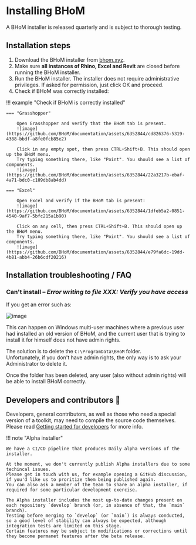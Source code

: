 # Installing BHoM

A BHoM installer is released quarterly and is subject to thorough testing.

## Installation steps
1. Download the BHoM installer from [bhom.xyz](https://bhom.xyz/).
2. Make sure **all instances of Rhino, Excel and Revit** are closed before running the BHoM installer.
3. Run the BHoM installer. The installer does not require administrative privileges. If asked for permission, just click OK and proceed.
4. Check if BHoM was correctly installed:

!!! example "Check if BHoM is correctly installed"

    === "Grasshopper"
     
        Open Grasshopper and verify that the BHoM tab is present.  
        ![image](https://github.com/BHoM/documentation/assets/6352844/cd826376-5319-4388-bbdf-a8fe0fcb85e2)
    
        Click in any empty spot, then press CTRL+Shift+B. This should open up the BHoM menu.  
        Try typing something there, like "Point". You should see a list of components.  
        ![image](https://github.com/BHoM/documentation/assets/6352844/22a3217b-ebaf-4a71-bdc0-c109db8ab4dd)

    === "Excel"

        Open Excel and verify if the BHoM tab is present:
        ![image](https://github.com/BHoM/documentation/assets/6352844/1dfeb5a2-0851-4540-9af7-5bfc215a1b90)

        Click on any cell, then press CTRL+Shift+B. This should open up the BHoM menu.  
        Try typing something there, like "Point". You should see a list of components.  
        ![image](https://github.com/BHoM/documentation/assets/6352844/e79fa6dc-19dd-4b81-abb4-26b6cdf20216)

## Installation troubleshooting / FAQ

### Can't install – _Error writing to file XXX: Verify you have access_

If you get an error such as:

![image](https://github.com/BHoM/documentation/assets/6352844/234a043c-8413-4cff-a385-f5d14c1ed4ee)

This can happen on Windows multi-user machines where a previous user had installed an old version of BHoM, and the current user that is trying to install it for himself does not have admin rights.

The solution is to delete the `C:\ProgramData\BHoM` folder.  
Unfortunately, if you don't have admin rights, the only way is to ask your Administrator to delete it.

Once the folder has been deleted, any user (also without admin rights) will be able to install BHoM correctly.

## Developers and contributors 🤖
Developers, general contributors, as well as those who need a special version of a toolkit, may need to compile the source code themselves.  
Please read [Getting started for developers](/documentation/Contributing/Getting-started-for-developers) for more info.

!!! note "Alpha installer"

    We have a CI/CD pipeline that produces Daily alpha versions of the installer.
    
    At the moment, we don't currently publish Alpha installers due to some techincal issues.  
    Please get in touch with us, for example opening a GitHub discussion, if you'd like us to proritize them being published again.  
    You can also ask a member of the team to share an alpha installer, if required for some particular development exercise.
    
    The Alpha installer includes the most up-to-date changes present on each repository `develop` branch (or, in absence of that, the `main` branch). 
    Testing before merging to `develop` (or `main`) is always conducted, so a good level of stability can always be expected, although integration tests are limited on this stage. 
    Certain features may be subject to modifications or corrections until they become permanet features after the beta release.
